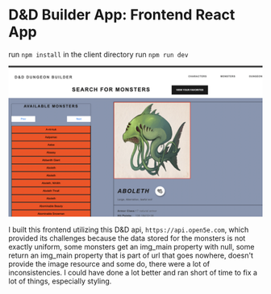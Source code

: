 # D&D Builder App: Frontend React App

run `npm install` in the client directory
run `npm run dev`

![Image of data that was rendered for the characters GET all characters path.](screenshot.png)

I built this frontend utilizing this D&D api, `https://api.open5e.com`, which provided its challenges because the data stored for the monsters is not exactly uniform, some monsters get an img_main property with null, some return an img_main property that is part of url that goes nowhere, doesn't provide the image resource and some do, there were a lot of inconsistencies. I could have done a lot better and ran short of time to fix a lot of things, especially styling.

